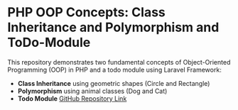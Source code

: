 # PHP OOP Concepts: Class Inheritance and Polymorphism and ToDo-Module

This repository demonstrates two fundamental concepts of Object-Oriented Programming (OOP) in PHP and a todo module using Laravel Framework:
- **Class Inheritance** using geometric shapes (Circle and Rectangle)
- **Polymorphism** using animal classes (Dog and Cat)
- **Todo Module** [GitHub Repository Link](https://github.com/bhabna01/ToDoApp)
